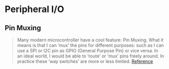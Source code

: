 # Peripheral I/O

## Pin Muxing

> Many modern microcontroller have a cool feature: Pin Muxing. What it means is that I can ‘mux’ the pins for different purposes: such as I can use a SPI or I2C pin as GPIO (General Purpose Pin) or vice versa. In an ideal world, I would be able to ‘route’ or ‘mux’ pins freely around. In practice these ‘way switches’ are more or less limited. [Reference](https://mcuoneclipse.com/2014/04/18/pin-muxing-using-the-nmi-pin-as-gpio-pin/)